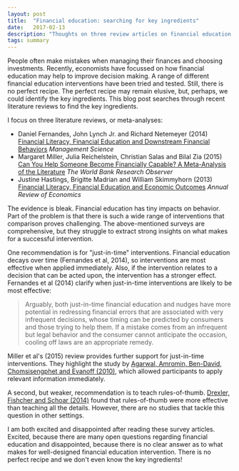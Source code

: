 ```yaml
---
layout: post
title:  "Financial education: searching for key ingredients"
date:   2017-02-13
description: "Thoughts on three review articles on financial education interventions."
tags: summary
---
```

People often make mistakes when managing their finances and choosing investments. Recently, economists have focussed on how financial education may help to improve decision making. A range of different financial education interventions have been tried and tested. Still, there is no perfect recipe. The perfect recipe may remain elusive, but, perhaps, we could identify the key ingredients. This blog post searches through recent literature reviews to find the key ingredients.

I focus on three literature reviews, or meta-analyses:
* Daniel Fernandes, John Lynch Jr. and Richard Netemeyer (2014) [Financial Literacy, Financial Education and Downstream Financial Behaviors](http://dx.doi.org/10.1287/mnsc.2013.1849) *Management Science*
* Margaret Miller, Julia Reichelstein, Christian Salas and Bilal Zia (2015) [Can You Help Someone Become Financially Capable? A Meta-Analysis of the Literature](http://dx.doi.org/10.1093/wbro/lkv009) *The World Bank Research Observer*
* Justine Hastings, Brigitte Madrian and
William Skimmyhorn (2013) [Financial Literacy, Financial Education and Economic Outcomes](http://dx.doi.org/10.1146/annurev-economics-082312-125807) *Annual Review of Economics*

The evidence is bleak. Financial education has tiny impacts on behavior. Part of the problem is that there is such a wide range of interventions that comparison proves challenging. The above-mentioned surveys are comprehensive, but they struggle to extract strong insights on what makes for a successful intervention.

One recommendation is for "just-in-time" interventions. Financial education decays over time (Fernandes et al, 2014), so interventions are most effective when applied immediately. Also, if the intervention relates to a decision that can be acted upon, the intervention has a stronger effect. Fernandes et al (2014) clarify when just-in-time interventions are likely to be most effective:

> Arguably, both just-in-time financial education and nudges have more potential in redressing financial errors that are associated with very infrequent decisions, whose timing can be predicted by consumers and those trying to help them. If a mistake comes from an infrequent but legal behavior and the consumer cannot anticipate the occasion, cooling off laws are an appropriate remedy.

Miller et al's (2015) review provides further support for just-in-time interventions. They highlight the study by [Agarwal, Amromin, Ben-David, Chomsisengphet and Evanoff (2010)](http://www.aeaweb.org/articles.php?doi=10.1257/aer.100.2.495), which allowed participants to apply relevant information immediately.

A second, but weaker, recommendation is to teach rules-of-thumb. [Drexler, Fishcher and Schoar (2014)](http://dx.doi.org/10.1257/app.6.2.1) found that rules-of-thumb were more effective than teaching all the details. However, there are no studies that tackle this question in other settings.

I am both excited and disappointed after reading these survey articles. Excited, because there are many open questions regarding financial education and disappointed, because there is no clear answer as to what makes for well-designed financial education intervention. There is no perfect recipe and we don't even know the key ingredients!
